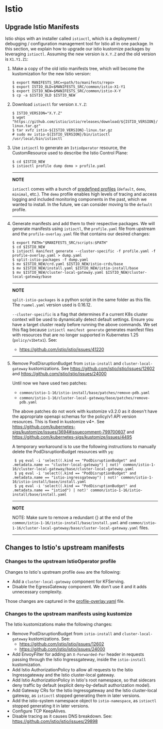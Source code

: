 # Istio

## Upgrade Istio Manifests

Istio ships with an installer called `istioctl`, which is a deployment /
debugging / configuration management tool for Istio all in one package.
In this section, we explain how to upgrade our istio kustomize packages
by leveraging `istioctl`. Assuming the new version is `X.Y.Z` and the
old version is `X1.Y1.Z1`:

1.  Make a copy of the old istio manifests tree, which will become the
    kustomization for the new Istio version:

        $ export MANIFESTS_SRC=<path/to/manifests/repo>
        $ export ISTIO_OLD=$MANIFESTS_SRC/common/istio-X1-Y1
        $ export ISTIO_NEW=$MANIFESTS_SRC/common/istio-X-Y
        $ cp -a $ISTIO_OLD $ISTIO_NEW

2.  Download `istioctl` for version `X.Y.Z`:

        $ ISTIO_VERSION="X.Y.Z"
        $ wget "https://github.com/istio/istio/releases/download/${ISTIO_VERSION}/istio-${ISTIO_VERSION}-linux.tar.gz"
        $ tar xvfz istio-${ISTIO_VERSION}-linux.tar.gz
        # sudo mv istio-${ISTIO_VERSION}/bin/istioctl /usr/local/bin/istioctl

3.  Use `istioctl` to generate an `IstioOperator` resource, the
    CustomResource used to describe the Istio Control Plane:

        $ cd $ISTIO_NEW
        $ istioctl profile dump demo > profile.yaml

    ---
    **NOTE**

    `istioctl` comes with a bunch of [predefined
    profiles](https://istio.io/v1.9/docs/setup/additional-setup/config-profiles/)
    (`default`, `demo`, `minimal`, etc.). The `demo` profile enables
    high levels of tracing and access logging and included monitoring
    components in the past, which we wanted to install. In the future,
    we can consider moving to the `default` profile.

    ---

4.  Generate manifests and add them to their respective packages. We
    will generate manifests using `istioctl`, the
    `profile.yaml` file from upstream and the
    `profile-overlay.yaml` file that contains our desired
    changes:

        $ export PATH="$MANIFESTS_SRC/scripts:$PATH"
        $ cd $ISTIO_NEW
        $ istioctl manifest generate --cluster-specific -f profile.yaml -f profile-overlay.yaml > dump.yaml
        $ split-istio-packages -f dump.yaml
        $ mv $ISTIO_NEW/crd.yaml $ISTIO_NEW/istio-crds/base
        $ mv $ISTIO_NEW/install.yaml $ISTIO_NEW/istio-install/base
        $ mv $ISTIO_NEW/cluster-local-gateway.yaml $ISTIO_NEW/cluster-local-gateway/base

    ---
    **NOTE**

    `split-istio-packages` is a python script in the same folder as this file.
    The `ruamel.yaml` version used is 0.16.12.

    `--cluster-specific` is a flag that determines if a current K8s cluster context will be used to dynamically 
    detect default settings. Ensure you have a target cluster ready before running the above commands. 
    We set this flag because `istioctl manifest generate` generates manifest files with resources that are no 
    longer supported in Kubernetes 1.25 (`policy/v1beta1`). See: 
    - https://github.com/istio/istio/issues/41220

    ---

5. Remove PodDisruptionBudget from `istio-install` and `cluster-local-gateway` kustomizations. 
   See https://github.com/istio/istio/issues/12602 and https://github.com/istio/istio/issues/24000

   Until now we have used two patches:
   - `common/istio-1-16/istio-install/base/patches/remove-pdb.yaml`
   - `common/istio-1-16/cluster-local-gateway/base/patches/remove-pdb.yaml`
   
   The above patches do not work with kustomize v3.2.0 as it doesn't have the appropriate 
   openapi schemas for the policy/v1 API version resources. This is fixed in kustomize v4+. 
   See https://github.com/kubernetes-sigs/kustomize/issues/3694#issuecomment-799700607 and
   https://github.com/kubernetes-sigs/kustomize/issues/4495
   
   A temporary workaround is to use the following instructions to manually delete the PodDisruptionBudget resources with `yq`: 
        
        $ yq eval -i 'select((.kind == "PodDisruptionBudget" and .metadata.name == "cluster-local-gateway") | not)' common/istio-1-16/cluster-local-gateway/base/cluster-local-gateway.yaml
        $ yq eval -i 'select((.kind == "PodDisruptionBudget" and .metadata.name == "istio-ingressgateway") | not)' common/istio-1-16/istio-install/base/install.yaml
        $ yq eval -i 'select((.kind == "PodDisruptionBudget" and .metadata.name == "istiod") | not)' common/istio-1-16/istio-install/base/install.yaml
        
   ---
   **NOTE**
   
   NOTE: Make sure to remove a redundant {} at the end of the `common/istio-1-16/istio-install/base/install.yaml` and `common/istio-1-16/cluster-local-gateway/base/cluster-local-gateway.yaml` files.
   
   ---

## Changes to Istio's upstream manifests

### Changes to the upstream IstioOperator profile

Changes to Istio's upstream profile `demo` are the following:

-   Add a `cluster-local-gateway` component for KFServing.
-   Disable the EgressGateway component. We don\'t use it and it adds
    unnecessary complexity.

Those changes are captured in the [profile-overlay.yaml](profile-overlay.yaml)
file.

### Changes to the upstream manifests using kustomize

The Istio kustomizations make the following changes:

- Remove PodDisruptionBudget from `istio-install` and `cluster-local-gateway` kustomizations. See:
    - https://github.com/istio/istio/issues/12602
    - https://github.com/istio/istio/issues/24000
- Add EnvoyFilter for adding an `X-Forwarded-For` header in requests passing through the Istio Ingressgateway, inside the `istio-install` kustomization.
- Add Istio AuthorizationPolicy to allow all requests to the Istio Ingressgateway and the Istio cluster-local gateway.
- Add Istio AuthorizationPolicy in Istio's root namespace, so that sidecars deny traffic by default (explicit deny-by-default authorization model).
- Add Gateway CRs for the Istio Ingressgateway and the Istio cluster-local gateway, as `istioctl` stopped generating them in later versions.
- Add the istio-system namespace object to `istio-namespace`, as `istioctl` stopped generating it in later versions.
- Configure TCP KeepAlives.
- Disable tracing as it causes DNS breakdown. See:
  https://github.com/istio/istio/issues/29898
